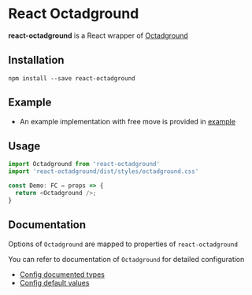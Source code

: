 # React Octadground

**react-octadground** is a React wrapper of [Octadground](https://github.com/dechristopher/octadground)

## Installation

```
npm install --save react-octadground
```

## Example

- An example implementation with free move is provided in [example](https://github.com/dechristopher/react-octadground/tree/master/example)

## Usage

```js
import Octadground from 'react-octadground'
import 'react-octadground/dist/styles/octadground.css'

const Demo: FC = props => {
  return <Octadground />;
}
```

## Documentation

Options of `Octadground` are mapped to properties of `react-octadground`

You can refer to documentation of `Octadground` for detailed configuration

- [Config documented types](https://github.com/dechristopher/octadground/tree/master/src/config.ts)
- [Config default values](https://github.com/dechristopher/octadground/tree/master/src/state.ts)


